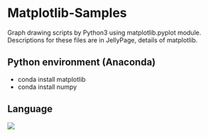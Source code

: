 # Matplotlib-Samples
Graph drawing scripts by Python3 using matplotlib.pyplot module.
Descriptions for these files are in JellyPage, details of matplotlib.

## Python environment (Anaconda)
* conda install matplotlib
* conda install numpy

## Language
![](https://img.shields.io/badge/Program-Python3-brightgreen)
